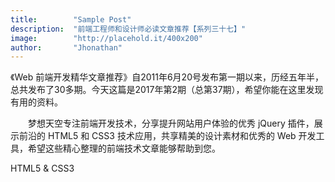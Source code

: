 ```yaml
---
title:        "Sample Post"
description:  "前端工程师和设计师必读文章推荐【系列三十七】"
image:        "http://placehold.it/400x200"
author:       "Jhonathan"
---
```

《Web 前端开发精华文章推荐》自2011年6月20号发布第一期以来，历经五年半，总共发布了30多期。今天这篇是2017年第2期（总第37期），希望你能在这里发现有用的资料。

　　梦想天空专注前端开发技术，分享提升网站用户体验的优秀 jQuery 插件，展示前沿的 HTML5 和 CSS3 技术应用，共享精美的设计素材和优秀的 Web 开发工具，希望这些精心整理的前端技术文章能够帮助到您。

HTML5 & CSS3
 



